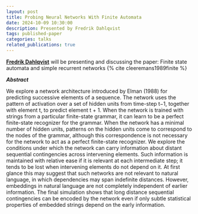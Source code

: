 ```yaml
---
layout: post
title: Probing Neural Networks With Finite Automata
date: 2024-10-09 10:30:00
description: Presented by Fredrik Dahlqvist
tags: published-paper
categories: talks
related_publications: true
---
```


**[Fredrik Dahlqvist](https://fredrikdahlqvist.wordpress.com/)** will be presenting and discussing the paper: Finite state automata and simple recurrent networks {% cite cleeremans1989finite %}

**_Abstract_**

We explore a network architecture introduced by Elman (1988) for predicting successive elements of a sequence. The network uses the pattern of activation over a set of hidden units from time-step t−1, together with element t, to predict element t + 1. When the network is trained with strings from a particular finite-state grammar, it can learn to be a perfect finite-state recognizer for the grammar. When the network has a minimal number of hidden units, patterns on the hidden units come to correspond to the nodes of the grammar, although this correspondence is not necessary for the network to act as a perfect finite-state recognizer. We explore the conditions under which the network can carry information about distant sequential contingencies across intervening elements. Such information is maintained with relative ease if it is relevant at each intermediate step; it tends to be lost when intervening elements do not depend on it. At first glance this may suggest that such networks are not relevant to natural language, in which dependencies may span indefinite distances. However, embeddings in natural language are not completely independent of earlier information. The final simulation shows that long distance sequential contingencies can be encoded by the network even if only subtle statistical properties of embedded strings depend on the early information.
